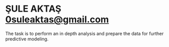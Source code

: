 # ŞULE AKTAŞ 0suleaktas@gmail.com

 The task is to perform an in depth analysis and prepare the data for further predictive modeling.
